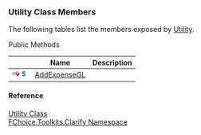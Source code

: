 ﻿### Utility Class Members

The following tables list the members exposed by [Utility](FChoice.Toolkits.Clarify~FChoice.Toolkits.Clarify.Utility.md).

Public Methods

|   | Name | Description |
| --- | --- | --- |
| ![Public Method](dotnetimages/publicMethod.png)![static (Shared in Visual Basic)](dotnetimages/static.png) | [AddExpenseGL](FChoice.Toolkits.Clarify~FChoice.Toolkits.Clarify.Utility~AddExpenseGL.md) |   |

#### Reference

[Utility Class](FChoice.Toolkits.Clarify~FChoice.Toolkits.Clarify.Utility.md)  
[FChoice.Toolkits.Clarify Namespace](FChoice.Toolkits.Clarify~FChoice.Toolkits.Clarify_namespace.md)